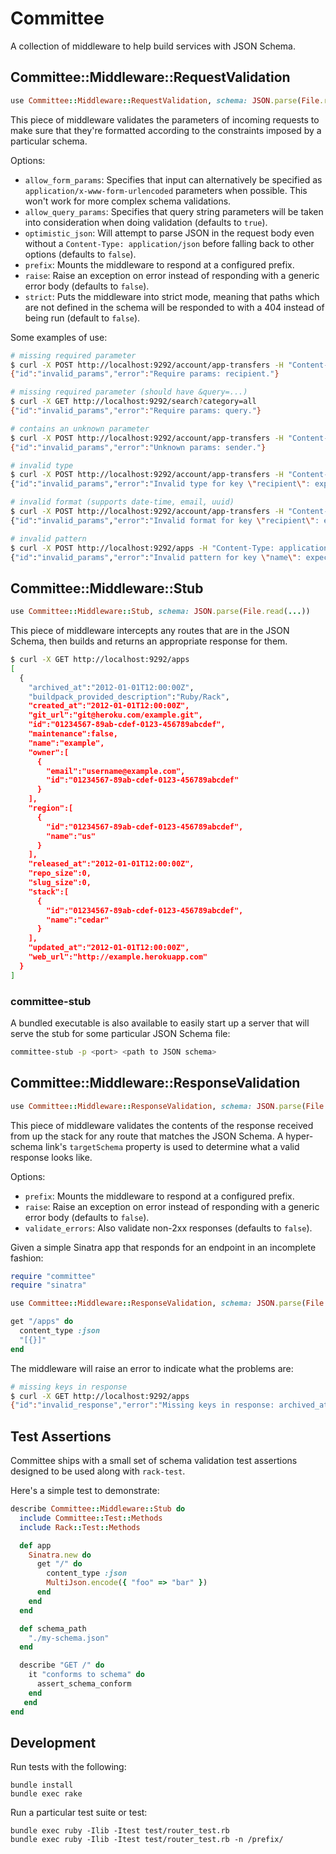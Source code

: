 # Committee

A collection of middleware to help build services with JSON Schema.

## Committee::Middleware::RequestValidation

``` ruby
use Committee::Middleware::RequestValidation, schema: JSON.parse(File.read(...))
```

This piece of middleware validates the parameters of incoming requests to make sure that they're formatted according to the constraints imposed by a particular schema.

Options:

* `allow_form_params`: Specifies that input can alternatively be specified as `application/x-www-form-urlencoded` parameters when possible. This won't work for more complex schema validations.
* `allow_query_params`: Specifies that query string parameters will be taken into consideration when doing validation (defaults to `true`).
* `optimistic_json`: Will attempt to parse JSON in the request body even without a `Content-Type: application/json` before falling back to other options (defaults to `false`).
* `prefix`: Mounts the middleware to respond at a configured prefix.
* `raise`: Raise an exception on error instead of responding with a generic error body (defaults to `false`).
* `strict`: Puts the middleware into strict mode, meaning that paths which are not defined in the schema will be responded to with a 404 instead of being run (default to `false`).

Some examples of use:

``` bash
# missing required parameter
$ curl -X POST http://localhost:9292/account/app-transfers -H "Content-Type: application/json" -d '{"app":"heroku-api"}'
{"id":"invalid_params","error":"Require params: recipient."}

# missing required parameter (should have &query=...)
$ curl -X GET http://localhost:9292/search?category=all
{"id":"invalid_params","error":"Require params: query."}

# contains an unknown parameter
$ curl -X POST http://localhost:9292/account/app-transfers -H "Content-Type: application/json" -d '{"app":"heroku-api","recipient":"api@heroku.com","sender":"api@heroku.com"}'
{"id":"invalid_params","error":"Unknown params: sender."}

# invalid type
$ curl -X POST http://localhost:9292/account/app-transfers -H "Content-Type: application/json" -d '{"app":"heroku-api","recipient":7}'
{"id":"invalid_params","error":"Invalid type for key \"recipient\": expected 7 to be [\"string\"]."}%

# invalid format (supports date-time, email, uuid)
$ curl -X POST http://localhost:9292/account/app-transfers -H "Content-Type: application/json" -d '{"app":"heroku-api","recipient":"api@heroku"}'
{"id":"invalid_params","error":"Invalid format for key \"recipient\": expected \"api@heroku\" to be \"email\"."

# invalid pattern
$ curl -X POST http://localhost:9292/apps -H "Content-Type: application/json" -d '{"name":"$#%"}'
{"id":"invalid_params","error":"Invalid pattern for key \"name\": expected $#% to match \"(?-mix:^[a-z][a-z0-9-]{3,30}$)\"."}
```

## Committee::Middleware::Stub

``` ruby
use Committee::Middleware::Stub, schema: JSON.parse(File.read(...))
```

This piece of middleware intercepts any routes that are in the JSON Schema, then builds and returns an appropriate response for them.

``` bash
$ curl -X GET http://localhost:9292/apps
[
  {
    "archived_at":"2012-01-01T12:00:00Z",
    "buildpack_provided_description":"Ruby/Rack",
    "created_at":"2012-01-01T12:00:00Z",
    "git_url":"git@heroku.com/example.git",
    "id":"01234567-89ab-cdef-0123-456789abcdef",
    "maintenance":false,
    "name":"example",
    "owner":[
      {
        "email":"username@example.com",
        "id":"01234567-89ab-cdef-0123-456789abcdef"
      }
    ],
    "region":[
      {
        "id":"01234567-89ab-cdef-0123-456789abcdef",
        "name":"us"
      }
    ],
    "released_at":"2012-01-01T12:00:00Z",
    "repo_size":0,
    "slug_size":0,
    "stack":[
      {
        "id":"01234567-89ab-cdef-0123-456789abcdef",
        "name":"cedar"
      }
    ],
    "updated_at":"2012-01-01T12:00:00Z",
    "web_url":"http://example.herokuapp.com"
  }
]
```

### committee-stub

A bundled executable is also available to easily start up a server that will serve the stub for some particular JSON Schema file:

``` bash
committee-stub -p <port> <path to JSON schema>
```

## Committee::Middleware::ResponseValidation

``` ruby
use Committee::Middleware::ResponseValidation, schema: JSON.parse(File.read(...))
```

This piece of middleware validates the contents of the response received from up the stack for any route that matches the JSON Schema. A hyper-schema link's `targetSchema` property is used to determine what a valid response looks like.

Options:

* `prefix`: Mounts the middleware to respond at a configured prefix.
* `raise`: Raise an exception on error instead of responding with a generic error body (defaults to `false`).
* `validate_errors`: Also validate non-2xx responses (defaults to `false`).

Given a simple Sinatra app that responds for an endpoint in an incomplete fashion:

``` ruby
require "committee"
require "sinatra"

use Committee::Middleware::ResponseValidation, schema: JSON.parse(File.read("..."))

get "/apps" do
  content_type :json
  "[{}]"
end
```

The middleware will raise an error to indicate what the problems are:

``` bash
# missing keys in response
$ curl -X GET http://localhost:9292/apps
{"id":"invalid_response","error":"Missing keys in response: archived_at, buildpack_provided_description, created_at, git_url, id, maintenance, name, owner:email, owner:id, region:id, region:name, released_at, repo_size, slug_size, stack:id, stack:name, updated_at, web_url."}
```

## Test Assertions

Committee ships with a small set of schema validation test assertions designed to be used along with `rack-test`.

Here's a simple test to demonstrate:

``` ruby
describe Committee::Middleware::Stub do
  include Committee::Test::Methods
  include Rack::Test::Methods

  def app
    Sinatra.new do
      get "/" do
        content_type :json
        MultiJson.encode({ "foo" => "bar" })
      end
    end
  end

  def schema_path
    "./my-schema.json"
  end

  describe "GET /" do
    it "conforms to schema" do
      assert_schema_conform
    end
   end
end
```

## Development

Run tests with the following:

```
bundle install
bundle exec rake
```

Run a particular test suite or test:

```
bundle exec ruby -Ilib -Itest test/router_test.rb
bundle exec ruby -Ilib -Itest test/router_test.rb -n /prefix/
```
